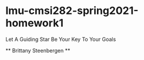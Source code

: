 # lmu-cmsi282-spring2021-homework1
Let A Guiding Star Be Your Key To Your Goals

** Brittany Steenbergen **